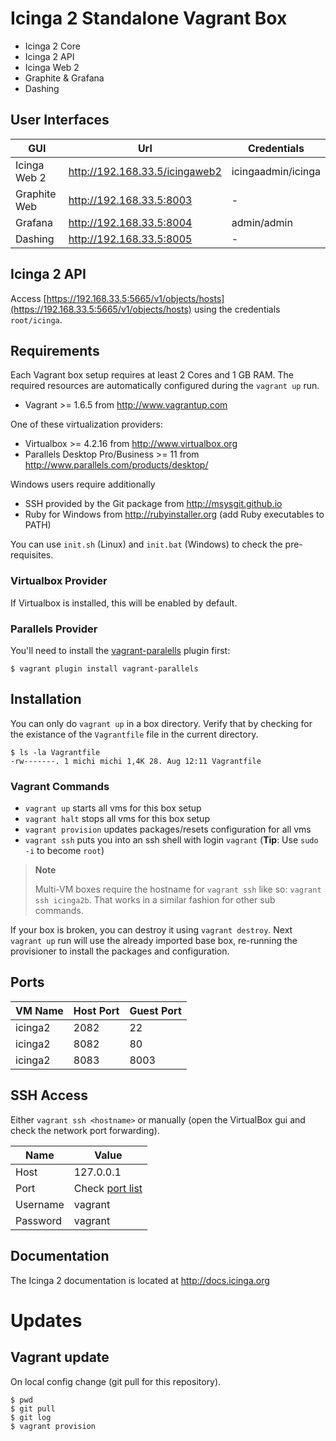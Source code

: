 # Icinga 2 Standalone Vagrant Box

* Icinga 2 Core
* Icinga 2 API
* Icinga Web 2
* Graphite & Grafana
* Dashing

## User Interfaces

  GUI               | Url                               | Credentials
  ------------------|-----------------------------------|----------------
  Icinga Web 2      | http://192.168.33.5/icingaweb2    | icingaadmin/icinga
  Graphite Web	    | http://192.168.33.5:8003          | -
  Grafana           | http://192.168.33.5:8004          | admin/admin
  Dashing           | http://192.168.33.5:8005          | -

## Icinga 2 API

Access [https://192.168.33.5:5665/v1/objects/hosts](https://192.168.33.5:5665/v1/objects/hosts)
using the credentials `root/icinga`.

## Requirements

Each Vagrant box setup requires at least 2 Cores and 1 GB RAM.
The required resources are automatically configured during the
`vagrant up` run.

* Vagrant >= 1.6.5 from http://www.vagrantup.com

One of these virtualization providers:

* Virtualbox >= 4.2.16 from http://www.virtualbox.org
* Parallels Desktop Pro/Business >= 11 from http://www.parallels.com/products/desktop/

Windows users require additionally

* SSH provided by the Git package from http://msysgit.github.io
* Ruby for Windows from http://rubyinstaller.org (add Ruby executables to PATH)

You can use `init.sh` (Linux) and `init.bat` (Windows) to check the pre-requisites.

### Virtualbox Provider

If Virtualbox is installed, this will be enabled by default.

### Parallels Provider

You'll need to install the [vagrant-paralells](http://parallels.github.io/vagrant-parallels/docs/)
plugin first:

    $ vagrant plugin install vagrant-parallels

## Installation

You can only do `vagrant up` in a box directory. Verify that
by checking for the existance of the `Vagrantfile` file in the current
directory.

    $ ls -la Vagrantfile
    -rw-------. 1 michi michi 1,4K 28. Aug 12:11 Vagrantfile

### Vagrant Commands

* `vagrant up` starts all vms for this box setup
* `vagrant halt` stops all vms for this box setup
* `vagrant provision` updates packages/resets configuration for all vms
* `vagrant ssh` puts you into an ssh shell with login `vagrant` (**Tip**: Use `sudo -i` to become `root`)

> **Note**
>
> Multi-VM boxes require the hostname for `vagrant ssh` like so: `vagrant ssh icinga2b`.
> That works in a similar fashion for other sub commands.

If your box is broken, you can destroy it using `vagrant destroy`. Next `vagrant up`
run will use the already imported base box, re-running the provisioner to install
the packages and configuration.



## Ports

  VM Name   | Host Port | Guest Port
  ----------|-----------|-----------
  icinga2   | 2082      | 22
  icinga2   | 8082      | 80
  icinga2   | 8083      | 8003


## SSH Access

Either `vagrant ssh <hostname>` or manually (open the VirtualBox gui and check the
network port forwarding).

  Name            | Value
  ----------------|----------------
  Host            | 127.0.0.1
  Port            | Check [port list](#ports)
  Username        | vagrant
  Password        | vagrant


## Documentation

The Icinga 2 documentation is located at http://docs.icinga.org

# Updates

## Vagrant update

On local config change (git pull for this repository).

    $ pwd
    $ git pull
    $ git log
    $ vagrant provision
